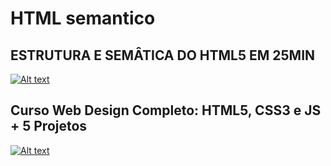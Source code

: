 
# HTML semantico

## ESTRUTURA E SEMÂTICA DO HTML5 EM 25MIN
[![Alt text](https://i.ytimg.com/vi/jEJUopJv12I/hqdefault.jpg?sqp=-oaymwEZCPYBEIoBSFXyq4qpAwsIARUAAIhCGAFwAQ==&rs=AOn4CLC_48OmbMukimkkx3MTsW6x3M54cQ)](https://www.youtube.com/watch?v=jEJUopJv12I)
## Curso Web Design Completo: HTML5, CSS3 e JS + 5 Projetos
[![Alt text](https://udemy-images.udemy.com/course/240x135/1616938_8f0b_2.jpg)](https://www.udemy.com/curso-web-design-fundamentos-aprenda-html-css-e-javascript/)
